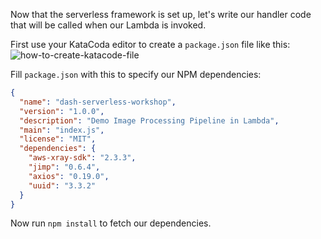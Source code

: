 Now that the serverless framework is set up, let's write our handler code that will be called when our Lambda is invoked.

First use your KataCoda editor to create a `package.json` file like this:
![how-to-create-katacode-file](https://d2ddoduugvun08.cloudfront.net/items/0J0v0q3S2J120l1Y1v3G/Image%202019-07-15%20at%204.24.40%20PM.png)

Fill `package.json` with this to specify our NPM dependencies:

```json
{
  "name": "dash-serverless-workshop",
  "version": "1.0.0",
  "description": "Demo Image Processing Pipeline in Lambda",
  "main": "index.js",
  "license": "MIT",
  "dependencies": {
    "aws-xray-sdk": "2.3.3",
    "jimp": "0.6.4",
    "axios": "0.19.0",
    "uuid": "3.3.2"
  }
}
```

Now run `npm install` to fetch our dependencies.
